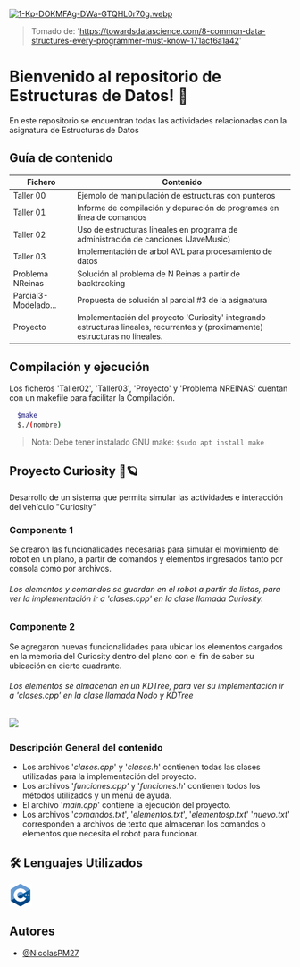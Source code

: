 [![1-Kp-DOKMFAg-DWa-GTQHL0r70g.webp](https://i.postimg.cc/s2VwWcPz/1-Kp-DOKMFAg-DWa-GTQHL0r70g.webp)](https://postimg.cc/rDP1X5YZ)
>Tomado de: 'https://towardsdatascience.com/8-common-data-structures-every-programmer-must-know-171acf6a1a42'

# Bienvenido al repositorio de Estructuras de Datos! 🎯
En este repositorio se encuentran todas las actividades relacionadas con la asignatura de Estructuras de Datos

## Guía de contenido 

| Fichero             | Contenido                                                          |
| ----------------- | ---------------------------------------------------------------------- |
| Taller 00 |   Ejemplo de manipulación de estructuras con     punteros       
| Taller 01 |  Informe de compilación y depuración de programas en línea de comandos   |
| Taller 02 | Uso de estructuras lineales en programa de administración de canciones (JaveMusic) |
| Taller 03 | Implementación de arbol AVL para procesamiento de datos |
|Problema NReinas|Solución al problema de N Reinas a partir de backtracking
|Parcial3-Modelado...| Propuesta de solución al parcial #3 de la asignatura
|Proyecto| Implementación del proyecto 'Curiosity' integrando estructuras lineales, recurrentes y (proximamente) estructuras no lineales. 



## Compilación y ejecución 

Los ficheros 'Taller02', 'Taller03', 'Proyecto' y 'Problema NREINAS' cuentan con un makefile para facilitar la Compilación. 

```bash
  $make 
  $./(nombre)
```
>Nota: Debe tener instalado GNU make: `$sudo apt install make`

## Proyecto Curiosity  🤖🪐
Desarrollo de un sistema que permita simular las actividades e interacción del vehículo "Curiosity" 

### Componente 1
Se crearon las funcionalidades necesarias para simular el movimiento del robot en un plano, a partir de comandos y elementos ingresados tanto por consola como por archivos.
###### Los elementos y comandos se guardan en el robot a partir de listas, para ver la implementación ir a 'clases.cpp' en la clase llamada Curiosity. 

### Componente 2
Se agregaron nuevas funcionalidades para ubicar los elementos cargados en la memoria del Curiosity dentro del plano con el fin de saber su ubicación en cierto cuadrante.
###### Los elementos se almacenan en un KDTree, para ver su implementación ir a 'clases.cpp' en la clase llamada Nodo y KDTree 

![](https://www.shutterstock.com/image-illustration/smiley-worker-wheelbarrow-600w-125026571.jpg)

### Descripción General del contenido 
- Los archivos '*clases.cpp*' y '*clases.h*' contienen todas las clases utilizadas para la implementación del proyecto. 
- Los archivos '*funciones.cpp'* y '*funciones.h*' contienen todos los métodos utilizados y un menú de ayuda. 
- El archivo '*main.cpp*' contiene la ejecución del proyecto. 
- Los archivos '*comandos.txt*', '*elementos.txt*', '*elementosp.txt*' '*nuevo.txt*' corresponden a archivos de texto que almacenan los comandos o elementos que necesita el robot para funcionar. 

## 🛠 Lenguajes Utilizados
<p align="left"> <a href="https://www.w3schools.com/cpp/" target="_blank"> <img src="https://raw.githubusercontent.com/devicons/devicon/master/icons/cplusplus/cplusplus-original.svg" alt="cplusplus" width="40" height="40"/> </a>

## Autores

- [@NicolasPM27](https://github.com/NicolasPM27)  
